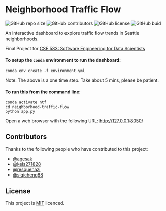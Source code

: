 <!--- README template from https://github.com/scottydocs/README-template.md -->

# Neighborhood Traffic Flow

<!--- These are examples. See https://shields.io for others or to customize this set of shields. You might want to include dependencies, project status and licence info here --->
![GitHub repo size](https://img.shields.io/github/repo-size/kels271828/neighborhood-traffic-flow)
![GitHub contributors](https://img.shields.io/github/contributors/kels271828/neighborhood-traffic-flow)
![GitHub license](https://img.shields.io/github/license/kels271828/neighborhood-traffic-flow)
![GitHub buid](https://travis-ci.com/Neighborhood-Traffic-Flow/neighborhood-traffic-flow.svg?branch=master)

An interactive dashboard to explore traffic flow trends in Seattle neighborhoods.

Final Project for [CSE 583: Software Engineering for Data Scientists](https://uwseds.github.io/)

#### To setup the `conda` environment to run the dashboard:
```
conda env create -f environment.yml
```
Note: The above is a one time step. Take about 5 mins, please be patient.

#### To run this from the command line:
```
conda activate ntf
cd neighborhood-traffic-flow
python app.py
```
Open a web browser with the following URL: http://127.0.0.1:8050/


## Contributors

Thanks to the following people who have contributed to this project:

* [@agesak](https://github.com/agesak)
* [@kels271828](https://github.com/kels271828)
* [@resquenazi](https://github.com/resquenazi)
* [@siqicheng88](https://github.com/siqicheng88)


## License

This project is [MIT](./LICENSE) licenced.
